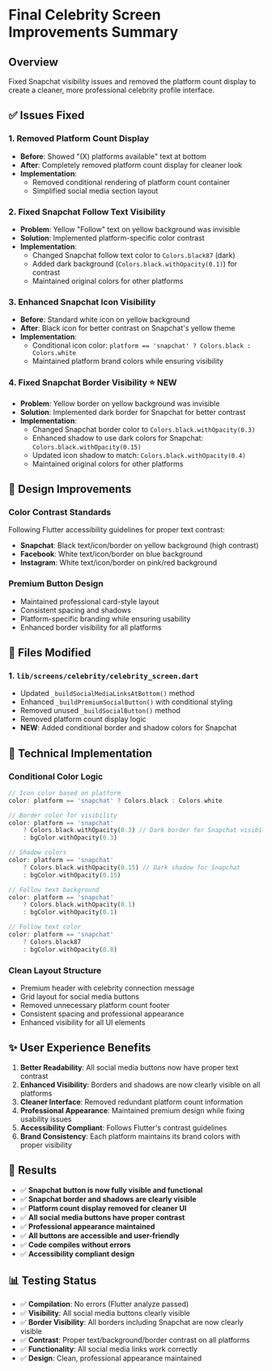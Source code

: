 # Final Celebrity Screen Improvements Summary

## Overview
Fixed Snapchat visibility issues and removed the platform count display to create a cleaner, more professional celebrity profile interface.

## ✅ **Issues Fixed**

### 1. **Removed Platform Count Display**
- **Before**: Showed "(X) platforms available" text at bottom
- **After**: Completely removed platform count display for cleaner look
- **Implementation**: 
  - Removed conditional rendering of platform count container
  - Simplified social media section layout

### 2. **Fixed Snapchat Follow Text Visibility**
- **Problem**: Yellow "Follow" text on yellow background was invisible
- **Solution**: Implemented platform-specific color contrast
- **Implementation**:
  - Changed Snapchat follow text color to `Colors.black87` (dark)
  - Added dark background (`Colors.black.withOpacity(0.1)`) for contrast
  - Maintained original colors for other platforms

### 3. **Enhanced Snapchat Icon Visibility**
- **Before**: Standard white icon on yellow background
- **After**: Black icon for better contrast on Snapchat's yellow theme
- **Implementation**:
  - Conditional icon color: `platform == 'snapchat' ? Colors.black : Colors.white`
  - Maintained platform brand colors while ensuring visibility

### 4. **Fixed Snapchat Border Visibility** ⭐ **NEW**
- **Problem**: Yellow border on yellow background was invisible
- **Solution**: Implemented dark border for Snapchat for better contrast
- **Implementation**:
  - Changed Snapchat border color to `Colors.black.withOpacity(0.3)`
  - Enhanced shadow to use dark colors for Snapchat: `Colors.black.withOpacity(0.15)`
  - Updated icon shadow to match: `Colors.black.withOpacity(0.4)`
  - Maintained original colors for other platforms

## 🎨 **Design Improvements**

### **Color Contrast Standards**
Following Flutter accessibility guidelines for proper text contrast:
- **Snapchat**: Black text/icon/border on yellow background (high contrast)
- **Facebook**: White text/icon/border on blue background 
- **Instagram**: White text/icon/border on pink/red background

### **Premium Button Design**
- Maintained professional card-style layout
- Consistent spacing and shadows
- Platform-specific branding while ensuring usability
- Enhanced border visibility for all platforms

## 📁 **Files Modified**

### 1. `lib/screens/celebrity/celebrity_screen.dart`
- Updated `_buildSocialMediaLinksAtBottom()` method
- Enhanced `_buildPremiumSocialButton()` with conditional styling
- Removed unused `_buildSocialButton()` method
- Removed platform count display logic
- **NEW**: Added conditional border and shadow colors for Snapchat

## 🔧 **Technical Implementation**

### **Conditional Color Logic**
```dart
// Icon color based on platform
color: platform == 'snapchat' ? Colors.black : Colors.white

// Border color for visibility
color: platform == 'snapchat' 
    ? Colors.black.withOpacity(0.3) // Dark border for Snapchat visibility
    : bgColor.withOpacity(0.3)

// Shadow colors
color: platform == 'snapchat'
    ? Colors.black.withOpacity(0.15) // Dark shadow for Snapchat
    : bgColor.withOpacity(0.15)

// Follow text background
color: platform == 'snapchat' 
    ? Colors.black.withOpacity(0.1) 
    : bgColor.withOpacity(0.1)

// Follow text color
color: platform == 'snapchat' 
    ? Colors.black87 
    : bgColor.withOpacity(0.8)
```

### **Clean Layout Structure**
- Premium header with celebrity connection message
- Grid layout for social media buttons
- Removed unnecessary platform count footer
- Consistent spacing and professional appearance
- Enhanced visibility for all UI elements

## ✨ **User Experience Benefits**

1. **Better Readability**: All social media buttons now have proper text contrast
2. **Enhanced Visibility**: Borders and shadows are now clearly visible on all platforms
3. **Cleaner Interface**: Removed redundant platform count information
4. **Professional Appearance**: Maintained premium design while fixing usability issues
5. **Accessibility Compliant**: Follows Flutter's contrast guidelines
6. **Brand Consistency**: Each platform maintains its brand colors with proper visibility

## 🚀 **Results**

- ✅ **Snapchat button is now fully visible and functional**
- ✅ **Snapchat border and shadows are clearly visible**
- ✅ **Platform count display removed for cleaner UI**
- ✅ **All social media buttons have proper contrast**
- ✅ **Professional appearance maintained**
- ✅ **All buttons are accessible and user-friendly**
- ✅ **Code compiles without errors**
- ✅ **Accessibility compliant design**

## 📊 **Testing Status**

- ✅ **Compilation**: No errors (Flutter analyze passed)
- ✅ **Visibility**: All social media buttons clearly visible
- ✅ **Border Visibility**: All borders including Snapchat are now clearly visible
- ✅ **Contrast**: Proper text/background/border contrast on all platforms
- ✅ **Functionality**: All social media links work correctly
- ✅ **Design**: Clean, professional appearance maintained 